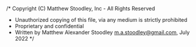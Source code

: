 /* Copyright (C) Matthew Stoodley, Inc - All Rights Reserved
 * Unauthorized copying of this file, via any medium is strictly prohibited
 * Proprietary and confidential
 * Written by Matthew Alexander Stoodley <m.a.stoodley@gmail.com>, July 2022
 */
